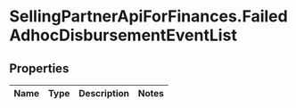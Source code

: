 # SellingPartnerApiForFinances.FailedAdhocDisbursementEventList

## Properties
Name | Type | Description | Notes
------------ | ------------- | ------------- | -------------


